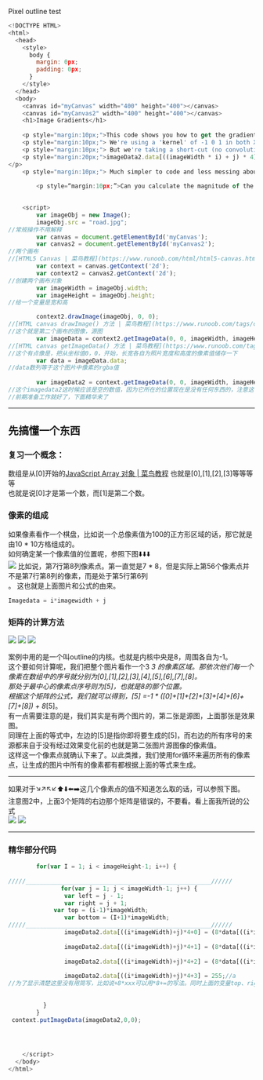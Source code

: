 Pixel outline test

``` javascript
<!DOCTYPE HTML>
<html>
  <head>
    <style>
      body {
        margin: 0px;
        padding: 0px;
      }
    </style>
  </head>
  <body>
    <canvas id="myCanvas" width="400" height="400"></canvas>
    <canvas id="myCanvas2" width="400" height="400"></canvas>
    <h1>Image Gradients</h1>
    
    <p style="margin:10px;">This code shows you how to get the gradient of an image in both X and Y.</p>
    <p style="margin:10px;"> We're using a 'kernel' of -1 0 1 in both X and Y</p>
    <p style="margin:10px;"> But we're taking a short-cut (no convolution kernel - just manual multiplication of pixels)</p>
    <p style="margin:20px;">imageData2.data[((imageWidth * i) + j) * 4] = (-1*(data[((imageWidth * i) + j-1) * 4])) + (data[((imageWidth * i) + j+1) * 4]);
</p>
    <p style="margin:10px;"> Much simpler to code and less messing about</p>
    
        <p style=“margin:10px;”>Can you calculate the magnitude of the gradients?</p>

    
    <script>
        var imageObj = new Image();
        imageObj.src = "road.jpg";
//常规操作不用解释
        var canvas = document.getElementById('myCanvas');
        var canvas2 = document.getElementById('myCanvas2');
//两个画布
//[HTML5 Canvas | 菜鸟教程](https://www.runoob.com/html/html5-canvas.html)
        var context = canvas.getContext('2d');
        var context2 = canvas2.getContext('2d');
//创建两个画布对象
        var imageWidth = imageObj.width;
        var imageHeight = imageObj.height;
//给一个变量是宽和高

        context2.drawImage(imageObj, 0, 0);
//[HTML canvas drawImage() 方法 | 菜鸟教程](https://www.runoob.com/tags/canvas-drawimage.html)
//这个就是第二个画布的图像，源图
        var imageData = context2.getImageData(0, 0, imageWidth, imageHeight);
//[HTML canvas getImageData() 方法 | 菜鸟教程](https://www.runoob.com/tags/canvas-getimagedata.html)
//这个有点像是，把从坐标值0，0，开始，长宽各自为照片宽度和高度的像素值储存一下
        var data = imageData.data;
//data数列等于这个图片中像素的rgba值
        
        var imageData2 = context.getImageData(0, 0, imageWidth, imageHeight);
//这个imagedata2这时候应该是空的数值，因为它所在的位置现在是没有任何东西的，注意这个时候这些东西都只是一个像素点，而不是rgba数值
//前期准备工作就好了，下面精华来了
```
- - - -
## 先搞懂一个东西

### 复习一个概念：
数组是从[0]开始的[JavaScript Array 对象 | 菜鸟教程](https://www.runoob.com/jsref/jsref-obj-array.html)
也就是[0],[1],[2],[3]等等等等</br>
也就是说[0]才是第一个数，而[1]是第二个数。</br>

### 像素的组成
如果像素看作一个棋盘，比如说一个总像素值为100的正方形区域的话，那它就是由10 * 10方格组成的。</br>
如何确定某一个像素值的位置呢，参照下图⬇️⬇️⬇️</br>
![](https://tva1.sinaimg.cn/large/006y8mN6gy1g8gq3p3wv1j31400u0kch.jpg)
比如说，第7行第8列像素点。第一直觉是7 * 8，但是实际上第56个像素点并不是第7行第8列的像素，而是处于第5行第6列</br>。
这也就是上面图片和公式的由来。</br>
``` javascript
Imagedata = i*imagewidth + j
```
### 矩阵的计算方法
![](https://tva1.sinaimg.cn/large/006y8mN6gy1g8gq3pqyzkj30g80is0sz.jpg)
![](https://tva1.sinaimg.cn/large/006y8mN6gy1g8gq3q4m7zj30b40b4q7o.jpg)
![](https://tva1.sinaimg.cn/large/006y8mN6gy1g8gq3qi2prj30b40b443q.jpg)

案例中用的是一个叫outline的内核。也就是内核中央是8，周围各自为-1。</br>
这个要如何计算呢，我们把整个图片看作一个3 *3 的像素区域。那依次他们每一个像素在数组中的序号就分别为[0],[1],[2],[3],[4],[5],[6],[7],[8]。</br>
那处于最中心的像素点序号则为[5]，也就是8的那个位置。</br>
根据这个矩阵的公式，我们就可以得到，[5] =-1 * ([0]+[1]+[2]+[3]+[4]+[6]+[7]+[8]) + 8*[5]。</br>
有一点需要注意的是，我们其实是有两个图片的，第二张是源图，上面那张是效果图。</br>
同理在上面的等式中，左边的[5]是指你即将要生成的[5]，而右边的所有序号的来源都来自于没有经过效果变化前的也就是第二张图片源图像的像素值。</br>
这样这一个像素点就确认下来了。以此类推，我们使用for循环来遍历所有的像素点，让生成的图片中所有的像素都有都根据上面的等式来生成。</br>
- - - -
如果对于↘️↗️↖️↙️⬆️⬇️⬅️➡️这几个像素点的值不知道怎么取的话，可以参照下图。</br>
注意图2中，上面3个矩阵的右边那个矩阵是错误的，不要看。看上面我所说的公式</br>
![](https://tva1.sinaimg.cn/large/006y8mN6gy1g8gq42pwm0j31400u04gi.jpg)
![](https://tva1.sinaimg.cn/large/006y8mN6gy1g8gq3p3wv1j31400u0kch.jpg)
- - - -
### 精华部分代码
``` javascript
        for(var I = 1; i < imageHeight-1; i++) {         
            
/////_____________________________________________________//////
			   for(var j = 1; j < imageWidth-1; j++) {
				var left = j - 1;
				var right = j + 1;
             var top = (i-1)*imageWidth;           
				var bottom = (I+1)*imageWidth; 
/////_____________________________________________________//////
 				imageData2.data[((i*imageWidth)+j)*4+0] = (8*data[((i*imageWidth)+j)*4])-data[((i-1)*imageWidth+j)*4]-data[((i+1)*imageWidth+j)*4]-data[((i*imageWidth)+j-1)*4]-data[((i*imageWidth)+j+1)*4]-data[(((i-1)*imageWidth)+j-1)*4]-data[(((i-1)*imageWidth)+j+1)*4]-data[(((i+1)*imageWidth)+j+1)*4]-data[(((i+1)*imageWidth)+j-1)*4];//r
                 
                imageData2.data[((i*imageWidth)+j)*4+1] = (8*data[((i*imageWidth)+j)*4+1])-data[((i-1)*imageWidth+j)*4+1]-data[((i+1)*imageWidth+j)*4+1]-data[((i*imageWidth)+j-1)*4+1]-data[((i*imageWidth)+j+1)*4+1]-data[(((i-1)*imageWidth)+j-1)*4+1]-data[(((i-1)*imageWidth)+j+1)*4+1]-data[(((i+1)*imageWidth)+j+1)*4+1]-data[(((i+1)*imageWidth)+j-1)*4+1];//g
                 
                imageData2.data[((i*imageWidth)+j)*4+2] = (8*data[((i*imageWidth)+j)*4+2])-data[((i-1)*imageWidth+j)*4+2]-data[((i+1)*imageWidth+j)*4+2]-data[((i*imageWidth)+j-1)*4+2]-data[((i*imageWidth)+j+1)*4+2]-data[(((i-1)*imageWidth)+j-1)*4+2]-data[(((i-1)*imageWidth)+j+1)*4+2]-data[(((i+1)*imageWidth)+j+1)*4+2]-data[(((i+1)*imageWidth)+j-1)*4+2];//b
                 
                imageData2.data[((i*imageWidth)+j)*4+3] = 255;//a
//为了显示清楚这里没有用简写，比如说+8*xxx可以用*8+=的写法。同时上面的变量top、right等也可以替换进去（目前我测试如果直接定义变量写进去是有问题的，暂时不知道原因）
            
               
          }
        }
 context.putImageData(imageData2,0,0);




    </script>
  </body>
</html>     
```
